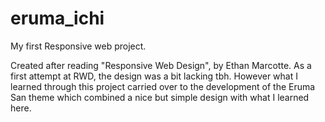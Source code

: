 eruma_ichi
==========

My first Responsive web project.

Created after reading "Responsive Web Design", by Ethan Marcotte.
As a first attempt at RWD, the design was a bit lacking tbh.
However what I learned through this project carried over to the development
of the Eruma San theme which combined a nice but simple design with what I learned here.
